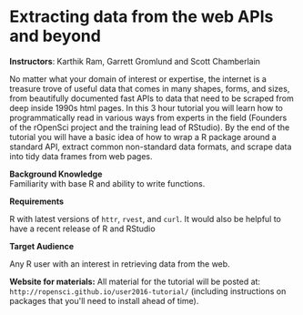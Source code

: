 
# Extracting data from the web APIs and beyond

__Instructors__: Karthik Ram, Garrett Gromlund and Scott Chamberlain  

No matter what your domain of interest or expertise, the internet is a treasure trove of useful data that comes in many shapes, forms, and sizes, from beautifully documented fast APIs to data that need to be scraped from deep inside 1990s html pages. In this 3 hour tutorial you will learn how to programmatically read in various ways from experts in the field (Founders of the rOpenSci project and the training lead of RStudio). By the end of the tutorial you will have a basic idea of how to wrap a R package around a standard API, extract common non-standard data formats, and scrape data into tidy data frames from web pages.

__Background Knowledge__  
Familiarity with base R and ability to write functions.

__Requirements__  

R with latest versions of `httr`, `rvest`, and `curl`. It would also be helpful to have a recent release of R and RStudio

__Target Audience__  

Any R user with an interest in retrieving data from the web.

__Website for materials:__ All material for the tutorial will be posted at: `http://ropensci.github.io/user2016-tutorial/` (including instructions on packages that you'll need to install ahead of time).  


